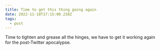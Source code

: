 ```yaml
---
title: Time to get this thing going again
date: 2022-11-18T17:15:00.238Z
tags:
  - post
---
```


Time to tighten and grease all the hinges, we have to get it working again for the post-Twitter apocalypse.
